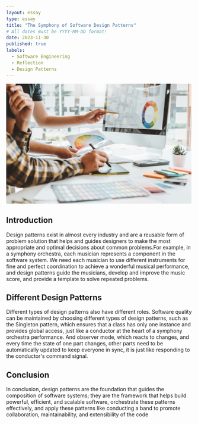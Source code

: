 ```yaml
---
layout: essay
type: essay
title: "The Symphony of Software Design Patterns"
# All dates must be YYYY-MM-DD format!
date: 2023-11-30
published: true
labels:
  - Software Engineering
  - Reflection
  - Design Patterns
---
```


<img width="500px" class="rounded float-start pe-4" src="../img/designer.jpg">

## Introduction
Design patterns exist in almost every industry and are a reusable form of problem solution that helps and guides designers to make the most appropriate and optimal decisions about common problems.For example, in a symphony orchestra, each musician represents a component in the software system. We need each musician to use different instruments for fine and perfect coordination to achieve a wonderful musical performance, and design patterns guide the musicians, develop and improve the music score, and provide a template to solve repeated problems.

## Different Design Patterns
Different types of design patterns also have different roles. Software quality can be maintained by choosing different types of design patterns, such as the Singleton pattern, which ensures that a class has only one instance and provides global access, just like a conductor at the heart of a symphony orchestra performance. 
And observer mode, which reacts to changes, and every time the state of one part changes, other parts need to be automatically updated to keep everyone in sync, it is just like responding to the conductor's command signal.

## Conclusion
In conclusion, design patterns are the foundation that guides the composition of software systems; they are the framework that helps build powerful, efficient, and scalable software, orchestrate these patterns effectively, and apply these patterns like conducting a band to promote collaboration, maintainability, and extensibility of the code
